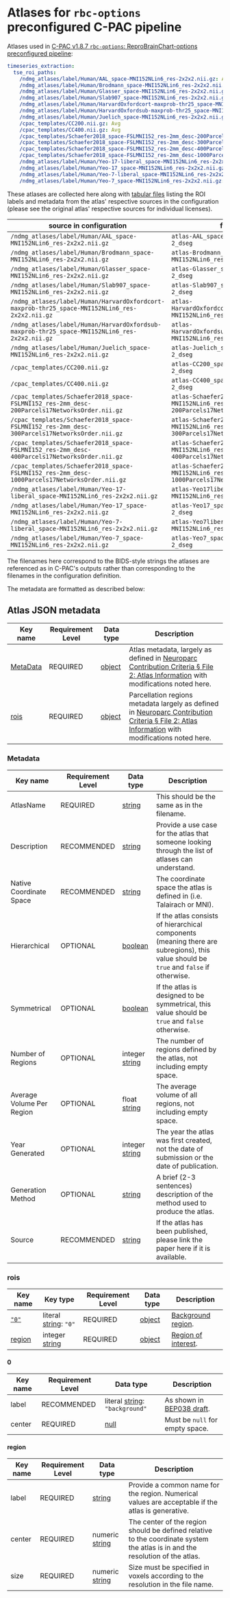 # Atlases for `rbc-options` preconfigured C-PAC pipeline

Atlases used in [C-PAC v1.8.7 `rbc-options`: ReproBrainChart-options preconfigured pipeline](https://fcp-indi.github.io/docs/v1.8.7/user/pipelines/preconfig#rbc-options-reprobrainchart-options-pipeline):

```YAML
timeseries_extraction:
  tse_roi_paths:
    /ndmg_atlases/label/Human/AAL_space-MNI152NLin6_res-2x2x2.nii.gz: Avg
    /ndmg_atlases/label/Human/Brodmann_space-MNI152NLin6_res-2x2x2.nii.gz: Avg
    /ndmg_atlases/label/Human/Glasser_space-MNI152NLin6_res-2x2x2.nii.gz: Avg
    /ndmg_atlases/label/Human/Slab907_space-MNI152NLin6_res-2x2x2.nii.gz: Avg
    /ndmg_atlases/label/Human/HarvardOxfordcort-maxprob-thr25_space-MNI152NLin6_res-2x2x2.nii.gz: Avg
    /ndmg_atlases/label/Human/HarvardOxfordsub-maxprob-thr25_space-MNI152NLin6_res-2x2x2.nii.gz: Avg
    /ndmg_atlases/label/Human/Juelich_space-MNI152NLin6_res-2x2x2.nii.gz: Avg
    /cpac_templates/CC200.nii.gz: Avg
    /cpac_templates/CC400.nii.gz: Avg
    /cpac_templates/Schaefer2018_space-FSLMNI152_res-2mm_desc-200Parcels17NetworksOrder.nii.gz: Avg
    /cpac_templates/Schaefer2018_space-FSLMNI152_res-2mm_desc-300Parcels17NetworksOrder.nii.gz: Avg
    /cpac_templates/Schaefer2018_space-FSLMNI152_res-2mm_desc-400Parcels17NetworksOrder.nii.gz: Avg
    /cpac_templates/Schaefer2018_space-FSLMNI152_res-2mm_desc-1000Parcels17NetworksOrder.nii.gz: Avg
    /ndmg_atlases/label/Human/Yeo-17-liberal_space-MNI152NLin6_res-2x2x2.nii.gz: Avg
    /ndmg_atlases/label/Human/Yeo-17_space-MNI152NLin6_res-2x2x2.nii.gz: Avg
    /ndmg_atlases/label/Human/Yeo-7-liberal_space-MNI152NLin6_res-2x2x2.nii.gz: Avg
    /ndmg_atlases/label/Human/Yeo-7_space-MNI152NLin6_res-2x2x2.nii.gz: Avg
```

These atlases are collected here along with [tabular files](https://bids-specification.readthedocs.io/en/stable/common-principles.html#tabular-files) listing the <span title="region of interest">ROI</span> labels and metadata from the atlas' respective sources in the configuration (please see the original atlas' respective sources for individual licenses).

| source in configuration | filename |
| --- | --- |
| `/ndmg_atlases/label/Human/AAL_space-MNI152NLin6_res-2x2x2.nii.gz` | `atlas-AAL_space-MNI152NLin6_res-2_dseg` |
| `/ndmg_atlases/label/Human/Brodmann_space-MNI152NLin6_res-2x2x2.nii.gz` | `atlas-Brodmann_space-MNI152NLin6_res-2_dseg` |
| `/ndmg_atlases/label/Human/Glasser_space-MNI152NLin6_res-2x2x2.nii.gz` | `atlas-Glasser_space-MNI152NLin6_res-2_dseg` |
| `/ndmg_atlases/label/Human/Slab907_space-MNI152NLin6_res-2x2x2.nii.gz` | `atlas-Slab907_space-MNI152NLin6_res-2_dseg` |
| `/ndmg_atlases/label/Human/HarvardOxfordcort-maxprob-thr25_space-MNI152NLin6_res-2x2x2.nii.gz` | `atlas-HarvardOxfordcortMaxprobThr25_space-MNI152NLin6_res-2_dseg` |
| `/ndmg_atlases/label/Human/HarvardOxfordsub-maxprob-thr25_space-MNI152NLin6_res-2x2x2.nii.gz` | `atlas-HarvardOxfordsubMaxprobThr25_space-MNI152NLin6_res-2_dseg` |
| `/ndmg_atlases/label/Human/Juelich_space-MNI152NLin6_res-2x2x2.nii.gz` | `atlas-Juelich_space-MNI152NLin6_res-2_dseg` |
| `/cpac_templates/CC200.nii.gz` | `atlas-CC200_space-MNI152NLin6_res-2_dseg` |
| `/cpac_templates/CC400.nii.gz` | `atlas-CC400_space-MNI152NLin6_res-2_dseg` |
| `/cpac_templates/Schaefer2018_space-FSLMNI152_res-2mm_desc-200Parcels17NetworksOrder.nii.gz` | `atlas-Schaefer2018_space-MNI152NLin6_res-2_desc-200Parcels17NetworksOrder_dseg` |
| `/cpac_templates/Schaefer2018_space-FSLMNI152_res-2mm_desc-300Parcels17NetworksOrder.nii.gz` | `atlas-Schaefer2018_space-MNI152NLin6_res-2_desc-300Parcels17NetworksOrder_dseg` |
| `/cpac_templates/Schaefer2018_space-FSLMNI152_res-2mm_desc-400Parcels17NetworksOrder.nii.gz` | `atlas-Schaefer2018_space-MNI152NLin6_res-2_desc-400Parcels17NetworksOrder_dseg` |
| `/cpac_templates/Schaefer2018_space-FSLMNI152_res-2mm_desc-1000Parcels17NetworksOrder.nii.gz` | `atlas-Schaefer2018_space-MNI152NLin6_res-2_desc-1000Parcels17NetworksOrder_dseg` |
| `/ndmg_atlases/label/Human/Yeo-17-liberal_space-MNI152NLin6_res-2x2x2.nii.gz` | `atlas-Yeo17liberal_space-MNI152NLin6_res-2_dseg` |
| `/ndmg_atlases/label/Human/Yeo-17_space-MNI152NLin6_res-2x2x2.nii.gz` | `atlas-Yeo17_space-MNI152NLin6_res-2_dseg` |
| `/ndmg_atlases/label/Human/Yeo-7-liberal_space-MNI152NLin6_res-2x2x2.nii.gz` | `atlas-Yeo7liberal_space-MNI152NLin6_res-2_dseg` |
| `/ndmg_atlases/label/Human/Yeo-7_space-MNI152NLin6_res-2x2x2.nii.gz` | `atlas-Yeo7_space-MNI152NLin6_res-2_dseg` |



The filenames here correspond to the BIDS-style strings the atlases are referenced as in C-PAC's outputs rather than corresponding to the filenames in the configuration definition.

The metadata are formatted as described below:

## Atlas JSON metadata

| Key name | Requirement Level | Data type | Description |
| --- | --- | --- | --- |
| [MetaData](#metadata) | REQUIRED | [object](https://www.json.org/json-en.html) | Atlas metadata, largely as defined in [Neuroparc Contribution Criteria § File 2: Atlas Information](https://github.com/neurodata/neuroparc/blob/master/CONTRIBUTING.md#file-2-atlas-information) with modifications noted here. |
| [rois](#rois) | REQUIRED | [object](https://www.json.org/json-en.html) | Parcellation regions metadata largely as defined in [Neuroparc Contribution Criteria § File 2: Atlas Information](https://github.com/neurodata/neuroparc/blob/master/CONTRIBUTING.md#file-2-atlas-information) with modifications noted here. |

### Metadata

| Key name | Requirement Level | Data type | Description |
| --- | --- | --- | --- |
| AtlasName | REQUIRED | [string](https://www.w3schools.com/js/js_json_datatypes.asp) | This should be the same as in the filename. |
| Description | RECOMMENDED | [string](https://www.w3schools.com/js/js_json_datatypes.asp) | Provide a use case for the atlas that someone looking through the list of atlases can understand. |
| Native Coordinate Space | RECOMMENDED | [string](https://www.w3schools.com/js/js_json_datatypes.asp) | The coordinate space the atlas is defined in (i.e. Talairach or MNI). |
| Hierarchical | OPTIONAL | [boolean](https://www.w3schools.com/js/js_json_datatypes.asp) | If the atlas consists of hierarchical components (meaning there are subregions), this value should be `true` and `false` if otherwise. |
| Symmetrical | OPTIONAL | [boolean](https://www.w3schools.com/js/js_json_datatypes.asp) | If the atlas is designed to be symmetrical, this value should be `true` and `false` otherwise. |
| Number of Regions | OPTIONAL | integer [string](https://www.w3schools.com/js/js_json_datatypes.asp) | The number of regions defined by the atlas, not including empty space. |
| Average Volume Per Region | OPTIONAL | float [string](https://www.w3schools.com/js/js_json_datatypes.asp) | The average volume of all regions, not including empty space. |
| Year Generated | OPTIONAL | integer [string](https://www.w3schools.com/js/js_json_datatypes.asp) | The year the atlas was first created, not the date of submission or the date of publication. |
| Generation Method | OPTIONAL | [string](https://www.w3schools.com/js/js_json_datatypes.asp) | A brief (2-3 sentences) description of the method used to produce the atlas. |
| Source | RECOMMENDED | [string](https://www.w3schools.com/js/js_json_datatypes.asp) | If the atlas has been published, please link the paper here if it is available. |

### rois

| Key name | Key type | Requirement Level | Data type | Description |
| --- | --- | --- | --- | --- |
| [`"0"`](#0) | literal [string](https://www.w3schools.com/js/js_json_datatypes.asp): `"0"` |  REQUIRED | [object](https://www.json.org/json-en.html) | [Background region](#0). |
| [region](#region) | integer [string](https://www.w3schools.com/js/js_json_datatypes.asp) | REQUIRED | [object](https://www.json.org/json-en.html) | [Region of interest](#region). |

#### 0

| Key name | Requirement Level | Data type | Description |
| --- | --- | --- | --- |
| label | RECOMMENDED | literal [string](https://www.w3schools.com/js/js_json_datatypes.asp): `"background"` | As shown in [BEP038 draft](https://docs.google.com/document/d/e/2PACX-1vQ39OGa0-r_8bxpmKsajfgbQsLLUAE6RrXU7bA2I_IOJfhvn7GWRp6u5-Ys2vnVcJA3JQfHbojDdvVo/pub). |
| center | REQUIRED | [null](https://www.w3schools.com/js/js_json_datatypes.asp) | Must be `null` for empty space. |

#### region

| Key name | Requirement Level | Data type | Description |
| --- | --- | --- | --- |
| label | REQUIRED | [string](https://www.w3schools.com/js/js_json_datatypes.asp) | Provide a common name for the region. Numerical values are acceptable if the atlas is generative. |
| center | REQUIRED | numeric [string](https://www.w3schools.com/js/js_json_datatypes.asp) | The center of the region should be defined relative to the coordinate system the atlas is in and the resolution of the atlas. |
| size | REQUIRED | numeric [string](https://www.w3schools.com/js/js_json_datatypes.asp) | Size must be specified in voxels according to the resolution in the file name. |
